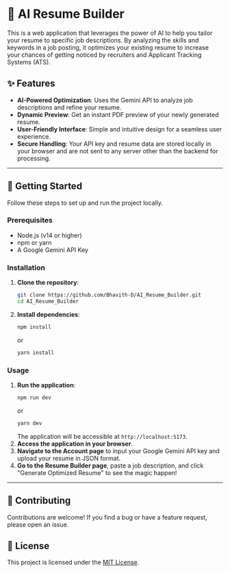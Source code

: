 # 🤖 AI Resume Builder

This is a web application that leverages the power of AI to help you tailor your resume to specific job descriptions. By analyzing the skills and keywords in a job posting, it optimizes your existing resume to increase your chances of getting noticed by recruiters and Applicant Tracking Systems (ATS).

## ✨ Features

  - **AI-Powered Optimization**: Uses the Gemini API to analyze job descriptions and refine your resume.
  - **Dynamic Preview**: Get an instant PDF preview of your newly generated resume.
  - **User-Friendly Interface**: Simple and intuitive design for a seamless user experience.
  - **Secure Handling**: Your API key and resume data are stored locally in your browser and are not sent to any server other than the backend for processing.

-----

## 🚀 Getting Started

Follow these steps to set up and run the project locally.

### Prerequisites

  - Node.js (v14 or higher)
  - npm or yarn
  - A Google Gemini API Key

### Installation

1.  **Clone the repository**:
    ```bash
    git clone https://github.com/Bhavith-D/AI_Resume_Builder.git
    cd AI_Resume_Builder
    ```
2.  **Install dependencies**:
    ```bash
    npm install
    ```
    or
    ```bash
    yarn install
    ```

### Usage

1.  **Run the application**:
    ```bash
    npm run dev
    ```
    or
    ```bash
    yarn dev
    ```
    The application will be accessible at `http://localhost:5173`.
2.  **Access the application in your browser**.
3.  **Navigate to the Account page** to input your Google Gemini API key and upload your resume in JSON format.
4.  **Go to the Resume Builder page**, paste a job description, and click "Generate Optimized Resume" to see the magic happen\!

-----

## 🤝 Contributing

Contributions are welcome\! If you find a bug or have a feature request, please open an issue.

## 📄 License

This project is licensed under the [MIT License](https://www.google.com/search?q=LICENSE).